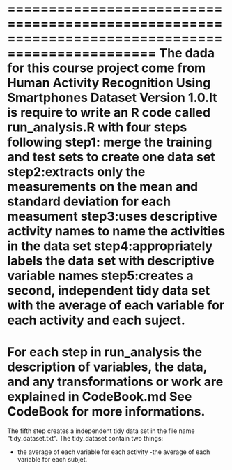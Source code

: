 ================================================================================================
The dada for this course project come from Human Activity Recognition Using Smartphones Dataset
Version 1.0.It is require  to write an R code called run_analysis.R with four steps following
 step1: merge the training and test sets to create one data set
 step2:extracts only the measurements on the mean and standard deviation for each measument
 step3:uses descriptive activity names to name the activities in the data set
 step4:appropriately labels the data set with descriptive variable names
 step5:creates a second, independent tidy data set with the average of each variable for each activity and each suject.
================================================================================================= 

For each step in run_analysis the description of variables, the data, and any transformations or work are explained in CodeBook.md
See CodeBook for more informations.
=================================================================================================
The fifth step creates a independent tidy data set in the file name "tidy_dataset.txt".
The tidy_dataset contain two things:
- the average of each variable for each activity
-the average of each variable for each subjet.

